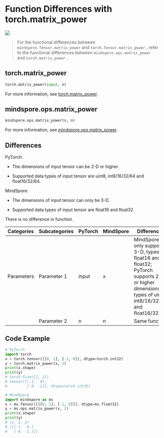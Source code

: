 # Function Differences with torch.matrix_power

<a href="https://gitee.com/mindspore/docs/blob/master/docs/mindspore/source_en/note/api_mapping/pytorch_diff/matrix_power.md" target="_blank"><img src="https://mindspore-website.obs.cn-north-4.myhuaweicloud.com/website-images/master/resource/_static/logo_source_en.png"></a>

> For the functional differences between `mindspore.Tensor.matrix_power` and `torch.Tensor.matrix_power` , refer to the functional differences between `mindspore.ops.matrix_power` and `torch.matrix_power` .

## torch.matrix_power

```python
torch.matrix_power(input, n)
```

For more information, see [torch.matrix_power](https://pytorch.org/docs/1.8.1/generated/torch.matrix_power.html).

## mindspore.ops.matrix_power

```python
mindspore.ops.matrix_power(x, n)
```

For more information, see [mindspore.ops.matrix_power](https://www.mindspore.cn/docs/en/master/api_python/ops/mindspore.ops.matrix_power.html).

## Differences

PyTorch:

- The dimensions of input tensor can be 2-D or higher.

- Supported data types of input tensor are uint8, int8/16/32/64 and float16/32/64.

MindSpore:

- The dimensions of input tensor can only be 3-D.

- Supported data types of input tensor are float16 and float32.

There is no difference in function.

| Categories | Subcategories | PyTorch      | MindSpore     | Differences   |
| ---------- | ------------- | ------------ | ---------     | ------------- |
| Parameters | Parameter 1   | input        | x             | MindSpore only supports 3-D, types of float16 and float32; PyTorch supports 2-D or higher dimensions, types of uint8, int8/16/32/64 and float16/32/64. |
|            | Parameter 2   | n            | n             | Same function |

## Code Example

```python
# PyTorch
import torch
x = torch.tensor([[0, 1], [-1, 0]], dtype=torch.int32)
y = torch.matrix_power(x, 2)
print(x.shape)
print(y)
# torch.Size([2, 2])
# tensor([[-1,  0],
#         [ 0, -1]], dtype=torch.int32)

# MindSpore
import mindspore as ms
x = ms.Tensor([[[0, 1], [-1, 0]]], dtype=ms.float32)
y = ms.ops.matrix_power(x, 2)
print(x.shape)
print(y)
# (1, 2, 2)
# [[[-1.  0.]
#   [-0. -1.]]]
```
